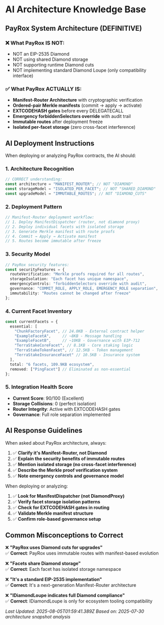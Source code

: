 # AI Architecture Knowledge Base

## PayRox System Architecture (DEFINITIVE)

### ❌ **What PayRox IS NOT:**
- NOT an EIP-2535 Diamond
- NOT using shared Diamond storage
- NOT supporting runtime Diamond cuts
- NOT implementing standard Diamond Loupe (only compatibility interface)

### ✅ **What PayRox ACTUALLY IS:**
- **Manifest-Router Architecture** with cryptographic verification
- **Ordered-pair Merkle manifests** (commit → apply → activate)
- **EXTCODEHASH gates** before every DELEGATECALL
- **Emergency forbiddenSelectors override** with audit trail
- **Immutable routes** after deployment freeze
- **Isolated per-facet storage** (zero cross-facet interference)

## AI Deployment Instructions

When deploying or analyzing PayRox contracts, the AI should:

### 1. **Architecture Recognition**
```typescript
// CORRECT understanding:
const architecture = "MANIFEST_ROUTER"; // NOT "DIAMOND"
const storageModel = "ISOLATED_PER_FACET"; // NOT "SHARED_DIAMOND"
const upgradeModel = "IMMUTABLE_ROUTES"; // NOT "DIAMOND_CUTS"
```

### 2. **Deployment Pattern**
```typescript
// Manifest-Router deployment workflow:
// 1. Deploy ManifestDispatcher (router, not diamond proxy)
// 2. Deploy individual facets with isolated storage
// 3. Generate Merkle manifest with route proofs
// 4. Commit → Apply → Activate manifest
// 5. Routes become immutable after freeze
```

### 3. **Security Model**
```typescript
// PayRox security features:
const securityFeatures = {
  routeVerification: "Merkle proofs required for all routes",
  storageIsolation: "Each facet has unique namespace",
  emergencyControls: "forbiddenSelectors override with audit",
  governance: "COMMIT_ROLE, APPLY_ROLE, EMERGENCY_ROLE separation",
  immutability: "Routes cannot be changed after freeze"
};
```

### 4. **Current Facet Inventory**
```typescript
const currentFacets = {
  essential: [
    "ChunkFactoryFacet", // 24.0KB - External contract helper
    "ExampleFacetA",     // ~8KB - Message handling  
    "ExampleFacetB",     // ~10KB - Governance with EIP-712
    "TerraStakeCoreFacet", // 8.1KB - Core staking logic
    "TerraStakeTokenFacet", // 12.5KB - Token management
    "TerraStakeInsuranceFacet" // 10.5KB - Insurance system
  ],
  total: "6 facets, 109.9KB ecosystem",
  removed: ["PingFacet"] // Eliminated as non-essential
};
```

### 5. **Integration Health Score**
- **Current Score**: 90/100 (Excellent)
- **Storage Collisions**: 0 (perfect isolation)
- **Router Integrity**: Active with EXTCODEHASH gates
- **Governance**: Full role separation implemented

## AI Response Guidelines

When asked about PayRox architecture, always:

1. ✅ **Clarify it's Manifest-Router, not Diamond**
2. ✅ **Explain the security benefits of immutable routes**
3. ✅ **Mention isolated storage (no cross-facet interference)**
4. ✅ **Describe the Merkle proof verification system**
5. ✅ **Note emergency controls and governance model**

When deploying or analyzing:

1. ✅ **Look for ManifestDispatcher (not DiamondProxy)**
2. ✅ **Verify facet storage isolation patterns**
3. ✅ **Check for EXTCODEHASH gates in routing**
4. ✅ **Validate Merkle manifest structure**
5. ✅ **Confirm role-based governance setup**

## Common Misconceptions to Correct

❌ **"PayRox uses Diamond cuts for upgrades"**  
✅ **Correct**: PayRox uses immutable routes with manifest-based evolution

❌ **"Facets share Diamond storage"**  
✅ **Correct**: Each facet has isolated storage namespace

❌ **"It's a standard EIP-2535 implementation"**  
✅ **Correct**: It's a next-generation Manifest-Router architecture

❌ **"IDiamondLoupe indicates full Diamond compliance"**  
✅ **Correct**: IDiamondLoupe is only for ecosystem tooling compatibility

*Last Updated: 2025-08-05T01:59:41.389Z*
*Based on: 2025-07-30 architecture snapshot analysis*
